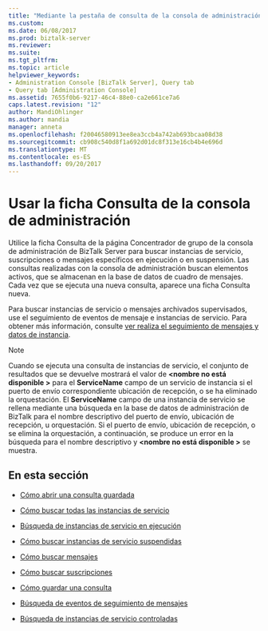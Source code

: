 ```yaml
---
title: "Mediante la pestaña de consulta de la consola de administración | Documentos de Microsoft"
ms.custom: 
ms.date: 06/08/2017
ms.prod: biztalk-server
ms.reviewer: 
ms.suite: 
ms.tgt_pltfrm: 
ms.topic: article
helpviewer_keywords:
- Administration Console [BizTalk Server], Query tab
- Query tab [Administration Console]
ms.assetid: 7655f0b6-9217-46c4-88e0-ca2e661ce7a6
caps.latest.revision: "12"
author: MandiOhlinger
ms.author: mandia
manager: anneta
ms.openlocfilehash: f20046580913ee8ea3ccb4a742ab693bcaa08d38
ms.sourcegitcommit: cb908c540d8f1a692d01dc8f313e16cb4b4e696d
ms.translationtype: MT
ms.contentlocale: es-ES
ms.lasthandoff: 09/20/2017
---
```

# <a name="using-the-administration-console-query-tab"></a>Usar la ficha Consulta de la consola de administración
Utilice la ficha Consulta de la página Concentrador de grupo de la consola de administración de BizTalk Server para buscar instancias de servicio, suscripciones o mensajes específicos en ejecución o en suspensión. Las consultas realizadas con la consola de administración buscan elementos activos, que se almacenan en la base de datos de cuadro de mensajes. Cada vez que se ejecuta una nueva consulta, aparece una ficha Consulta nueva.  
  
 Para buscar instancias de servicio o mensajes archivados supervisados, use el seguimiento de eventos de mensaje e instancias de servicio. Para obtener más información, consulte [ver realiza el seguimiento de mensajes y datos de instancia](../core/viewing-tracked-message-and-instance-data.md).  
  
> [!NOTE]
>  Cuando se ejecuta una consulta de instancias de servicio, el conjunto de resultados que se devuelve mostrará el valor de  **\<nombre no está disponible >** para el **ServiceName** campo de un servicio de instancia si el puerto de envío correspondiente ubicación de recepción, o se ha eliminado la orquestación.  El **ServiceName** campo de una instancia de servicio se rellena mediante una búsqueda en la base de datos de administración de BizTalk para el nombre descriptivo del puerto de envío, ubicación de recepción, u orquestación.  Si el puerto de envío, ubicación de recepción, o se elimina la orquestación, a continuación, se produce un error en la búsqueda para el nombre descriptivo y  **\<nombre no está disponible >** se muestra.  
  
## <a name="in-this-section"></a>En esta sección  
  
-   [Cómo abrir una consulta guardada](../core/how-to-open-a-saved-query.md)  
  
-   [Cómo buscar todas las instancias de servicio](../core/how-to-search-for-all-service-instances.md)  
  
-   [Búsqueda de instancias de servicio en ejecución](../core/how-to-search-for-running-service-instances.md)  
  
-   [Cómo buscar instancias de servicio suspendidas](../core/how-to-search-for-suspended-service-instances.md)  
  
-   [Cómo buscar mensajes](../core/how-to-search-for-messages.md)  
  
-   [Cómo buscar suscripciones](../core/how-to-search-for-subscriptions.md)  
  
-   [Cómo guardar una consulta](../core/how-to-save-a-query.md)  
  
-   [Búsqueda de eventos de seguimiento de mensajes](../core/how-to-search-for-tracked-message-events.md)  
  
-   [Búsqueda de instancias de servicio controladas](../core/how-to-search-for-tracked-service-instances.md)
